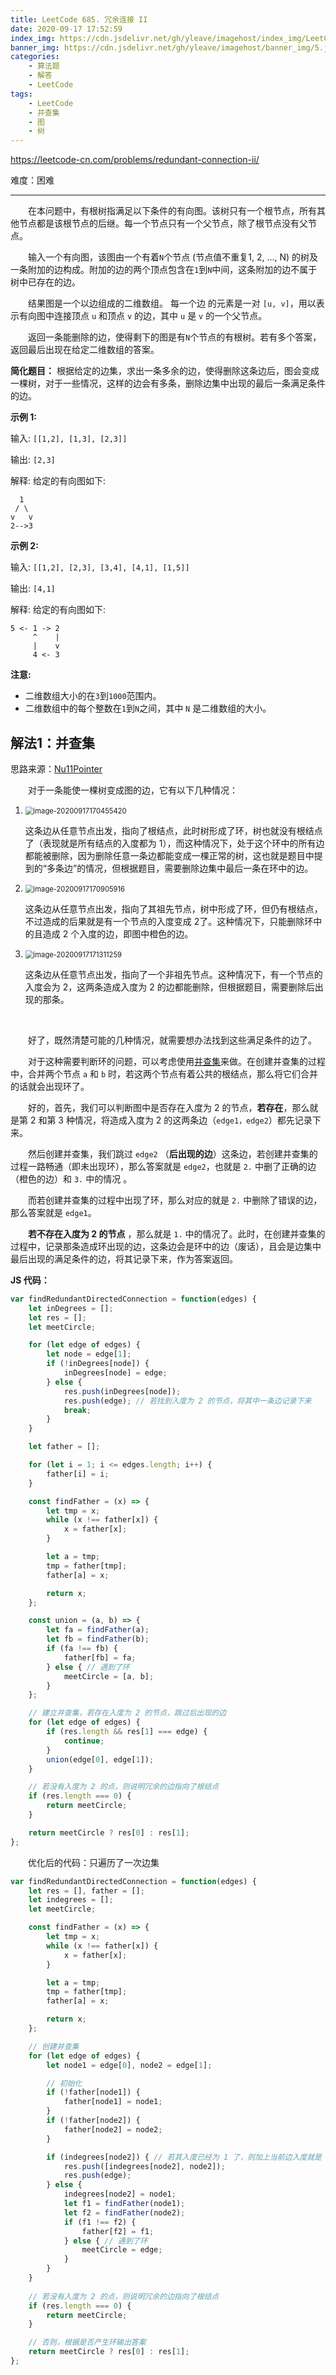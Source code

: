 ```yaml
---
title: LeetCode 685. 冗余连接 II
date: 2020-09-17 17:52:59
index_img: https://cdn.jsdelivr.net/gh/yleave/imagehost/index_img/LeetCode.jpg
banner_img: https://cdn.jsdelivr.net/gh/yleave/imagehost/banner_img/5.jpg
categories:
    - 算法题
    - 解答
    - LeetCode
tags:
    - LeetCode
    - 并查集
    - 图
    - 树
---
```



https://leetcode-cn.com/problems/redundant-connection-ii/

难度：困难

---

&emsp;&emsp;在本问题中，有根树指满足以下条件的有向图。该树只有一个根节点，所有其他节点都是该根节点的后继。每一个节点只有一个父节点，除了根节点没有父节点。

&emsp;&emsp;输入一个有向图，该图由一个有着`N`个节点 (节点值不重复1, 2, ..., N) 的树及一条附加的边构成。附加的边的两个顶点包含在`1`到`N`中间，这条附加的边不属于树中已存在的边。

&emsp;&emsp;结果图是一个以边组成的二维数组。 每一个边 的元素是一对 `[u, v]`，用以表示有向图中连接顶点 `u` 和顶点 `v` 的边，其中 `u` 是 `v` 的一个父节点。

&emsp;&emsp;返回一条能删除的边，使得剩下的图是有`N`个节点的有根树。若有多个答案，返回最后出现在给定二维数组的答案。



**简化题目：** 根据给定的边集，求出一条多余的边，使得删除这条边后，图会变成一棵树，对于一些情况，这样的边会有多条，删除边集中出现的最后一条满足条件的边。



**示例 1:**

输入: `[[1,2], [1,3], [2,3]]`

输出: `[2,3]`

解释: 给定的有向图如下:

```
  1
 / \
v   v
2-->3
```

**示例 2:**

输入: `[[1,2], [2,3], [3,4], [4,1], [1,5]]`

输出: `[4,1]`

解释: 给定的有向图如下:

```
5 <- 1 -> 2
     ^    |
     |    v
     4 <- 3
```

**注意:**

- 二维数组大小的在`3`到`1000`范围内。
- 二维数组中的每个整数在`1`到`N`之间，其中 `N` 是二维数组的大小。

## 解法1：并查集

思路来源：[Nu11Pointer](https://leetcode-cn.com/problems/redundant-connection-ii/comments/70573)

&emsp;&emsp;对于一条能使一棵树变成图的边，它有以下几种情况：

1. <img src="https://i.loli.net/2020/09/17/OJIs4VDuBwAyxSd.png" alt="image-20200917170455420" style="zoom:80%;" />  

   这条边从任意节点出发，指向了根结点，此时树形成了环，树也就没有根结点了（表现就是所有结点的入度都为 1），而这种情况下，处于这个环中的所有边都能被删除，因为删除任意一条边都能变成一棵正常的树，这也就是题目中提到的“多条边”的情况，但根据题目，需要删除边集中最后一条在环中的边。

2. <img src="https://i.loli.net/2020/09/17/Cazh1PI3D4YecFn.png" alt="image-20200917170905916" style="zoom:80%;" />  

   这条边从任意节点出发，指向了其祖先节点，树中形成了环，但仍有根结点，不过造成的后果就是有一个节点的入度变成 2了。这种情况下，只能删除环中的且造成 2 个入度的边，即图中橙色的边。

3. <img src="https://i.loli.net/2020/09/17/qnpHve92sCIwOPW.png" alt="image-20200917171311259" style="zoom:80%;" /> 

    这条边从任意节点出发，指向了一个非祖先节点。这种情况下，有一个节点的入度会为 2，这两条造成入度为 2 的边都能删除，但根据题目，需要删除后出现的那条。


&emsp;&emsp;

&emsp;&emsp;好了，既然清楚可能的几种情况，就需要想办法找到这些满足条件的边了。

&emsp;&emsp;对于这种需要判断环的问题，可以考虑使用[并查集](http://localhost:4000/2020/09/17/%E7%AE%97%E6%B3%95%E9%A2%98/%E7%AE%97%E6%B3%95%E7%9F%A5%E8%AF%86/%E5%B9%B6%E6%9F%A5%E9%9B%86/)来做。在创建并查集的过程中，合并两个节点 `a` 和 `b` 时，若这两个节点有着公共的根结点，那么将它们合并的话就会出现环了。

&emsp;&emsp;好的，首先，我们可以判断图中是否存在入度为 2 的节点，**若存在**，那么就是第 2 和第 3 种情况，将造成入度为 2 的这两条边（`edge1，edge2`）都先记录下来。

&emsp;&emsp;然后创建并查集，我们跳过 `edge2` （**后出现的边**）这条边，若创建并查集的过程一路畅通（即未出现环），那么答案就是 `edge2`，也就是 `2.` 中删了正确的边（橙色的边）和 `3.` 中的情况 。

&emsp;&emsp;而若创建并查集的过程中出现了环，那么对应的就是 `2.` 中删除了错误的边，那么答案就是 `edge1`。



&emsp;&emsp;**若不存在入度为 2 的节点** ，那么就是 `1.` 中的情况了。此时，在创建并查集的过程中，记录那条造成环出现的边，这条边会是环中的边（废话），且会是边集中最后出现的满足条件的边，将其记录下来，作为答案返回。



**JS 代码：**

```js
var findRedundantDirectedConnection = function(edges) {
    let inDegrees = [];
    let res = [];
    let meetCircle;

    for (let edge of edges) {
        let node = edge[1];
        if (!inDegrees[node]) {
            inDegrees[node] = edge;
        } else {
            res.push(inDegrees[node]);
            res.push(edge); // 若找到入度为 2 的节点，将其中一条边记录下来
            break;
        }
    }

    let father = [];

    for (let i = 1; i <= edges.length; i++) {
        father[i] = i;
    }

    const findFather = (x) => {
        let tmp = x;
        while (x !== father[x]) {
            x = father[x];
        }

        let a = tmp;
        tmp = father[tmp];
        father[a] = x;

        return x;
    };

    const union = (a, b) => {
        let fa = findFather(a);
        let fb = findFather(b);
        if (fa !== fb) {
            father[fb] = fa;
        } else { // 遇到了环
            meetCircle = [a, b];
        }
    };

    // 建立并查集，若存在入度为 2 的节点，跳过后出现的边
    for (let edge of edges) {
        if (res.length && res[1] === edge) {
            continue;
        }
        union(edge[0], edge[1]);
    }

    // 若没有入度为 2 的点，则说明冗余的边指向了根结点
    if (res.length === 0) {
        return meetCircle;
    }

    return meetCircle ? res[0] : res[1];
};
```



&emsp;&emsp;优化后的代码：只遍历了一次边集

```js
var findRedundantDirectedConnection = function(edges) {
    let res = [], father = [];
    let indegrees = [];
    let meetCircle;

    const findFather = (x) => {
        let tmp = x;
        while (x !== father[x]) {
            x = father[x];
        }

        let a = tmp;
        tmp = father[tmp];
        father[a] = x;

        return x;
    };

    // 创建并查集
    for (let edge of edges) {
        let node1 = edge[0], node2 = edge[1];

        // 初始化
        if (!father[node1]) {
            father[node1] = node1;
        }
        if (!father[node2]) {
            father[node2] = node2;
        }

        if (indegrees[node2]) { // 若其入度已经为 1 了，则加上当前边入度就是 2了
            res.push([indegrees[node2], node2]);
            res.push(edge);
        } else {
            indegrees[node2] = node1;
            let f1 = findFather(node1);
            let f2 = findFather(node2);
            if (f1 !== f2) {
                father[f2] = f1;
            } else { // 遇到了环
                meetCircle = edge;
            }
        }
    }
    
    // 若没有入度为 2 的点，则说明冗余的边指向了根结点
    if (res.length === 0) {
        return meetCircle;
    }

    // 否则，根据是否产生环输出答案
    return meetCircle ? res[0] : res[1];
};  
```
